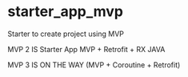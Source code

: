 # starter_app_mvp
Starter to create project using MVP

MVP 2 IS Starter App MVP + Retrofit + RX JAVA

MVP 3 IS ON THE WAY (MVP + Coroutine + Retrofit)
